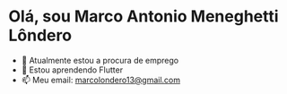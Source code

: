 # Olá, sou Marco Antonio Meneghetti Lôndero

* 🔭 Atualmente estou a procura de emprego
* 🌱 Estou aprendendo Flutter
* 📫 Meu email: marcolondero13@gmail.com
